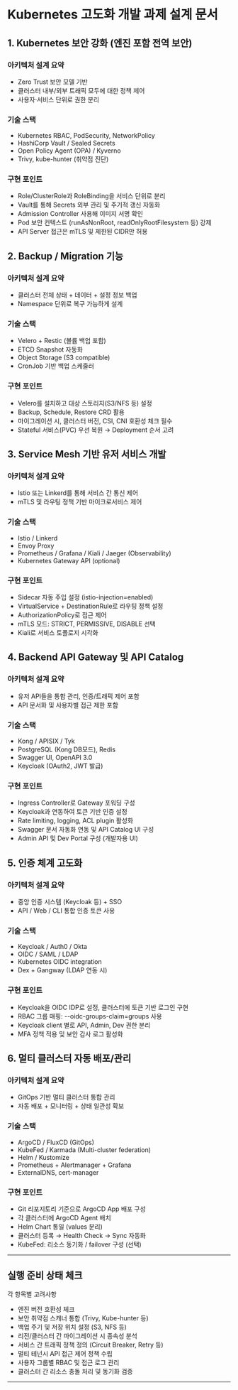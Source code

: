 # Kubernetes 고도화 개발 과제 설계 문서

## 1. Kubernetes 보안 강화 (엔진 포함 전역 보안)

### 아키텍처 설계 요약
- Zero Trust 보안 모델 기반
- 클러스터 내부/외부 트래픽 모두에 대한 정책 제어
- 사용자·서비스 단위로 권한 분리

### 기술 스택
- Kubernetes RBAC, PodSecurity, NetworkPolicy
- HashiCorp Vault / Sealed Secrets
- Open Policy Agent (OPA) / Kyverno
- Trivy, kube-hunter (취약점 진단)

### 구현 포인트
- Role/ClusterRole과 RoleBinding을 서비스 단위로 분리
- Vault를 통해 Secrets 외부 관리 및 주기적 갱신 자동화
- Admission Controller 사용해 이미지 서명 확인
- Pod 보안 컨텍스트 (runAsNonRoot, readOnlyRootFilesystem 등) 강제
- API Server 접근은 mTLS 및 제한된 CIDR만 허용


## 2. Backup / Migration 기능

### 아키텍처 설계 요약
- 클러스터 전체 상태 + 데이터 + 설정 정보 백업
- Namespace 단위로 복구 가능하게 설계

### 기술 스택
- Velero + Restic (볼륨 백업 포함)
- ETCD Snapshot 자동화
- Object Storage (S3 compatible)
- CronJob 기반 백업 스케줄러

### 구현 포인트
- Velero를 설치하고 대상 스토리지(S3/NFS 등) 설정
- Backup, Schedule, Restore CRD 활용
- 마이그레이션 시, 클러스터 버전, CSI, CNI 호환성 체크 필수
- Stateful 서비스(PVC) 우선 복원 → Deployment 순서 고려


## 3. Service Mesh 기반 유저 서비스 개발

### 아키텍처 설계 요약
- Istio 또는 Linkerd를 통해 서비스 간 통신 제어
- mTLS 및 라우팅 정책 기반 마이크로서비스 제어

### 기술 스택
- Istio / Linkerd
- Envoy Proxy
- Prometheus / Grafana / Kiali / Jaeger (Observability)
- Kubernetes Gateway API (optional)

### 구현 포인트
- Sidecar 자동 주입 설정 (istio-injection=enabled)
- VirtualService + DestinationRule로 라우팅 정책 설정
- AuthorizationPolicy로 접근 제어
- mTLS 모드: STRICT, PERMISSIVE, DISABLE 선택
- Kiali로 서비스 토폴로지 시각화


## 4. Backend API Gateway 및 API Catalog

### 아키텍처 설계 요약
- 유저 API들을 통합 관리, 인증/트래픽 제어 포함
- API 문서화 및 사용자별 접근 제한 포함

### 기술 스택
- Kong / APISIX / Tyk
- PostgreSQL (Kong DB모드), Redis
- Swagger UI, OpenAPI 3.0
- Keycloak (OAuth2, JWT 발급)

### 구현 포인트
- Ingress Controller로 Gateway 포워딩 구성
- Keycloak과 연동하여 토큰 기반 인증 설정
- Rate limiting, logging, ACL plugin 활성화
- Swagger 문서 자동화 연동 및 API Catalog UI 구성
- Admin API 및 Dev Portal 구성 (개발자용 UI)


## 5. 인증 체계 고도화

### 아키텍처 설계 요약
- 중앙 인증 시스템 (Keycloak 등) + SSO
- API / Web / CLI 통합 인증 토큰 사용

### 기술 스택
- Keycloak / Auth0 / Okta
- OIDC / SAML / LDAP
- Kubernetes OIDC integration
- Dex + Gangway (LDAP 연동 시)

### 구현 포인트
- Keycloak을 OIDC IDP로 설정, 클러스터에 토큰 기반 로그인 구현
- RBAC 그룹 매핑: --oidc-groups-claim=groups 사용
- Keycloak client 별로 API, Admin, Dev 권한 분리
- MFA 정책 적용 및 보안 감사 로그 활성화


## 6. 멀티 클러스터 자동 배포/관리

### 아키텍처 설계 요약
- GitOps 기반 멀티 클러스터 통합 관리
- 자동 배포 + 모니터링 + 상태 일관성 확보

### 기술 스택
- ArgoCD / FluxCD (GitOps)
- KubeFed / Karmada (Multi-cluster federation)
- Helm / Kustomize
- Prometheus + Alertmanager + Grafana
- ExternalDNS, cert-manager

### 구현 포인트
- Git 리포지토리 기준으로 ArgoCD App 배포 구성
- 각 클러스터에 ArgoCD Agent 배치
- Helm Chart 통일 (values 분리)
- 클러스터 등록 → Health Check → Sync 자동화
- KubeFed: 리소스 동기화 / failover 구성 (선택)

---

## 실행 준비 상태 체크

각 항목별 고려사항
- 엔진 버전 호환성 체크
- 보안 취약점 스캐너 통합 (Trivy, Kube-hunter 등)
- 백업 주기 및 저장 위치 설정 (S3, NFS 등)
- 리전/클러스터 간 마이그레이션 시 종속성 분석
- 서비스 간 트래픽 정책 정의 (Circuit Breaker, Retry 등)
- 멀티 테넌시 API 접근 제어 정책 수립
- 사용자 그룹별 RBAC 및 접근 로그 관리
- 클러스터 간 리소스 충돌 처리 및 동기화 검증

---

